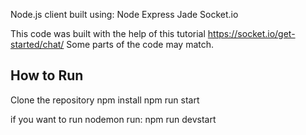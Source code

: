 Node.js client built using:
Node
Express
Jade
Socket.io

This code was built with the help of this
tutorial https://socket.io/get-started/chat/
Some parts of the code may match.

## How to Run ##

Clone the repository 
npm install
npm run start

if you want to run nodemon run:
npm run devstart

